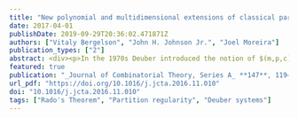 ```yaml
---
title: "New polynomial and multidimensional extensions of classical partition results"
date: 2017-04-01
publishDate: 2019-09-29T20:36:02.471871Z
authors: ["Vitaly Bergelson", "John H. Johnson Jr.", "Joel Moreira"]
publication_types: ["2"]
abstract: <div><p>In the 1970s Deuber introduced the notion of $(m,p,c)$-sets in $\mathbb{N}$ and showed that these sets are partition regular and contain all linear partition regular configurations in $\mathbb{N}$. In this paper we obtain enhancements and extensions of classical results on $(m,p,c)$-sets in two directions. First, we show, with the help of ultrafilter techniques, that Deuber's results extend to polynomial configurations in abelian groups. In particular, we obtain new partition regular polynomial configurations in $\mathbb{Z}^d$.  Second, we give two proofs of a generalization of Deuber's results to general commutative semigroups.</p> <p>We also obtain a polynomial version of the central sets theorem of Furstenberg, extend the theory of $(m,p,c)$-systems of Deuber, Hindman and Lefmann and generalize a classical theorem of Rado regarding partition regularity of linear systems of equations over $\mathbb{N}$ to commutative semigroups.</p></div>
featured: true
publication: "_Journal of Combinatorial Theory, Series A_ **147**, 119–154"
url_pdf: "https://doi.org/10.1016/j.jcta.2016.11.010"
doi: "10.1016/j.jcta.2016.11.010"
tags: ["Rado's Theorem", "Partition regularity", "Deuber systems"]
---
```

